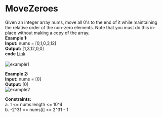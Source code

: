 # MoveZeroes
Given an integer array nums, move all 0's to the end of it while maintaining the relative order of the non-zero elements.
Note that you must do this in-place without making a copy of the array.<br>
**Example 1:**<br>
**Input:** nums = [0,1,0,3,12]<br>
**Output:** [1,3,12,0,0]<br>
**code** [Link](https://github.com/Srijana1425/MoveZeroes/blob/main/ans.js)<br><br>
![example1]()

**Example 2:**<br>
**Input:** nums = [0]<br>
**Output:** [0]<br>
![example2]()

**Constraints:**<br>
a. 1 <= nums.length <= 10^4<br>
b. -2^31 <= nums[i] <= 2^31 - 1<br>
